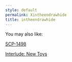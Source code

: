 ```yaml
---
style: default
permalink: Xintheendrawhide
title: intheendrawhide
---
```

You may also like:

[SCP-1498](http://scp-wiki.net/scp-1498)

[Interlude: New Toys](http://scp-wiki.net/interlude-new-toys)
